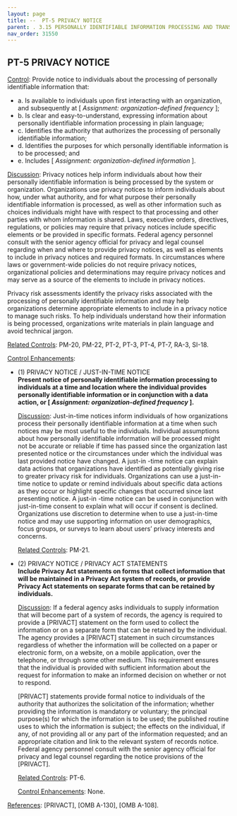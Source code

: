 ```yaml
---
layout: page
title: --  PT-5 PRIVACY NOTICE 
parent: . 3.15 PERSONALLY IDENTIFIABLE INFORMATION PROCESSING AND TRANSPARENCY 
nav_order: 31550 
---
```


## PT-5 PRIVACY NOTICE

<ins>Control</ins>: Provide notice to individuals about the processing of personally identifiable information that:
* a. Is available to individuals upon first interacting with an organization, and subsequently at [ _Assignment: organization-defined frequency_ ];
* b. Is clear and easy-to-understand, expressing information about personally identifiable information processing in plain language;
* c. Identifies the authority that authorizes the processing of personally identifiable information;
* d. Identifies the purposes for which personally identifiable information is to be processed; and
* e. Includes [ _Assignment: organization-defined information_ ].

<ins>Discussion</ins>: Privacy notices help inform individuals about how their personally identifiable information is being processed by the system or organization. Organizations use privacy notices to inform individuals about how, under what authority, and for what purpose their personally identifiable information is processed, as well as other information such as choices individuals might have with respect to that processing and other parties with whom information is shared. Laws, executive orders, directives, regulations, or policies may require that privacy notices include specific elements or be provided in specific formats. Federal agency personnel consult with the senior agency official for privacy and legal counsel regarding when and where to provide privacy notices, as well as elements to include in privacy notices and required formats. In circumstances where laws or government-wide policies do not require privacy notices, organizational policies and determinations may require privacy notices and may serve as a source of the elements to include in privacy notices.

Privacy risk assessments identify the privacy risks associated with the processing of personally identifiable information and may help organizations determine appropriate elements to include in a privacy notice to manage such risks. To help individuals understand how their information is being processed, organizations write materials in plain language and avoid technical jargon.

<ins>Related Controls</ins>: PM-20, PM-22, PT-2, PT-3, PT-4, PT-7, RA-3, SI-18.

<ins>Control Enhancements</ins>:
   
* (1) PRIVACY NOTICE / JUST-IN-TIME NOTICE<br>
**Present notice of personally identifiable information processing to individuals at a time and location where the individual provides personally identifiable information or in conjunction with a data action, or [ _Assignment: organization-defined frequency_ ].**

    <ins>Discussion</ins>: Just-in-time notices inform individuals of how organizations process their personally identifiable information at a time when such notices may be most useful to the individuals. Individual assumptions about how personally identifiable information will be processed might not be accurate or reliable if time has passed since the organization last presented notice or the circumstances under which the individual was last provided notice have changed. A just-in -time notice can explain data actions that organizations have identified as potentially giving rise to greater privacy risk for individuals. Organizations can use a just-in-time notice to update or remind individuals about specific data actions as they occur or highlight specific changes that occurred since last presenting notice. A just-in -time notice can be used in conjunction with just-in-time consent to explain what will occur if consent is declined. Organizations use discretion to determine when to use a just-in-time notice and may use supporting information on user demographics, focus groups, or surveys to learn about users’ privacy interests and concerns.

    <ins>Related Controls</ins>: PM-21.
   
* (2) PRIVACY NOTICE / PRIVACY ACT STATEMENTS<br>
**Include Privacy Act statements on forms that collect information that will be maintained in a Privacy Act system of records, or provide Privacy Act statements on separate forms that can be retained by individuals.**

    <ins>Discussion</ins>: If a federal agency asks individuals to supply information that will become part of a system of records, the agency is required to provide a [PRIVACT] statement on the form used to collect the information or on a separate form that can be retained by the individual. The agency provides a [PRIVACT] statement in such circumstances regardless of whether the information will be collected on a paper or electronic form, on a website, on a mobile application, over the telephone, or through some other medium. This requirement ensures that the individual is provided with sufficient information about the request for information to make an informed decision on whether or not to respond.

    [PRIVACT] statements provide formal notice to individuals of the authority that authorizes the solicitation of the information; whether providing the information is mandatory or voluntary; the principal purpose(s) for which the information is to be used; the published routine uses to which the information is subject; the effects on the individual, if any, of not providing all or any part of the information requested; and an appropriate citation and link to the relevant system of records notice. Federal agency personnel consult with the senior agency official for privacy and legal counsel regarding the notice provisions of the [PRIVACT].

    <ins>Related Controls</ins>: PT-6.
   
    <ins>Control Enhancements</ins>: None.

<ins>References</ins>: [PRIVACT], [OMB A-130], [OMB A-108].
